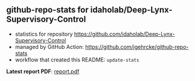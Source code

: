 ## github-repo-stats for idaholab/Deep-Lynx-Supervisory-Control

- statistics for repository https://github.com/idaholab/Deep-Lynx-Supervisory-Control
- managed by GitHub Action: https://github.com/jgehrcke/github-repo-stats
- workflow that created this README: `update-stats`

**Latest report PDF**: [report.pdf](https://github.com/idaholab/repository-statistics/raw/main/idaholab/Deep-Lynx-Supervisory-Control/latest-report/report.pdf)

